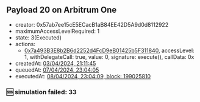 ## Payload 20 on Arbitrum One

- creator: 0x57ab7ee15cE5ECacB1aB84EE42D5A9d0d8112922
- maximumAccessLevelRequired: 1
- state: 3(Executed)
- actions:
  - [0x7a493B3E8b2B6d2252d4FcD9eB01425b5F311840](https://arbiscan.io/tx/0x7a493B3E8b2B6d2252d4FcD9eB01425b5F311840), accessLevel: 1, withDelegateCall: true, value: 0, signature: execute(), callData: 0x
- createdAt: [03/04/2024, 21:11:45](https://arbiscan.io/tx/0x60410df94e2ba752df1f31f0ebdc915cb2f8923ad6067414d7c9ba0b6a2f75e9)
- queuedAt: [07/04/2024, 23:04:05](https://arbiscan.io/tx/0x4e6aa1903c335a2c81c8d4ffcbf3a924062b504ee65149a2bcd546c207685e99)
- executedAt: [08/04/2024, 23:04:09, block: 199025810](https://arbiscan.io/tx/0x4b2f3a77fbc2c2539886cf70d8463a0657e1fe8209ce1f0613073a101933591c)

### :sos: simulation failed: 33
